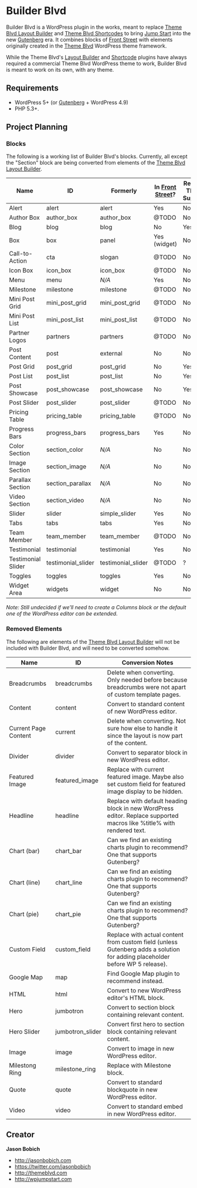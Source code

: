 # Builder Blvd

Builder Blvd is a WordPress plugin in the works, meant to replace [Theme Blvd Layout Builder](https://wordpress.org/plugins/theme-blvd-layout-builder/) and [Theme Blvd Shortcodes](https://wordpress.org/plugins/theme-blvd-shortcodes) to bring [Jump Start](https://wpjumpstart.com) into the new [Gutenberg](https://wordpress.org/plugins/gutenberg/) era. It combines blocks of [Front Street](https://github.com/themeblvd/frontstreet) with elements originally created in the [Theme Blvd](https://themeblvd.com) WordPress theme framework.

While the Theme Blvd's [Layout Builder](https://wordpress.org/plugins/theme-blvd-layout-builder) and [Shortcode](https://wordpress.org/plugins/theme-blvd-shortcodes) plugins have always required a commercial Theme Blvd WordPress theme to work, Builder Blvd is meant to work on its own, with any theme.

## Requirements

* WordPress 5+ (or [Gutenberg](https://wordpress.org/plugins/gutenberg/) + WordPress 4.9)
* PHP 5.3+.

## Project Planning

### Blocks

The following is a working list of Builder Blvd's blocks. Currently, all except the "Section" block are being converted from elements of the [Theme Blvd Layout Builder](https://wordpress.org/plugins/theme-blvd-layout-builder/).

| Name | ID | Formerly | In [Front Street](https://github.com/themeblvd/frontstreet)? | Requires Theme Support? |
| -- | -- | -- | -- | -- |
| Alert | alert | alert | Yes | No |
| Author Box | author_box | author_box | @TODO | No |
| Blog | blog | blog | No | Yes |
| Box | box | panel | Yes (widget) | No |
| Call-to-Action | cta | slogan | @TODO | No |
| Icon Box | icon_box | icon_box | @TODO | No |
| Menu | menu | *N/A* | Yes | No |
| Milestone | milestone | milestone | @TODO | No |
| Mini Post Grid | mini_post_grid | mini_post_grid | @TODO | No |
| Mini Post List | mini_post_list | mini_post_list | @TODO | No |
| Partner Logos | partners | partners | @TODO | No |
| Post Content | post | external | No | No |
| Post Grid | post_grid | post_grid | No | Yes |
| Post List | post_list | post_list | No | Yes |
| Post Showcase | post_showcase | post_showcase | No | Yes |
| Post Slider | post_slider | post_slider | @TODO | No |
| Pricing Table | pricing_table | pricing_table | @TODO | No |
| Progress Bars | progress_bars | progress_bars | Yes | No |
| Color Section | section_color | *N/A* | No | No |
| Image Section | section_image | *N/A* | No | No |
| Parallax Section | section_parallax | *N/A* | No | No |
| Video Section | section_video | *N/A* | No | No |
| Slider | slider | simple_slider | Yes | No |
| Tabs | tabs | tabs | Yes | No |
| Team Member | team_member | team_member | @TODO | No |
| Testimonial | testimonial | testimonial | Yes | No |
| Testimonial Slider | testimonial_slider | testimonial_slider | @TODO | ? |
| Toggles | toggles | toggles | Yes | No |
| Widget Area | widgets | widget | No | No |

*Note: Still undecided if we'll need to create a Columns block or the default one of the WordPress editor can be extended.*

### Removed Elements

The following are elements of the [Theme Blvd Layout Builder](https://wordpress.org/plugins/theme-blvd-layout-builder/) will not be included with Builder Blvd, and will need to be converted somehow.

| Name | ID | Conversion Notes |
| ---- | -- | ---------------- |
| Breadcrumbs | breadcrumbs | Delete when converting. Only needed before because breadcrumbs were not apart of custom template pages. |
| Content | content | Convert to standard content of new WordPress editor. |
| Current Page Content | current | Delete when converting. Not sure how else to handle it since the layout is now part of the content. |
| Divider | divider | Convert to separator block in new WordPress editor. |
| Featured Image | featured_image | Replace with current featured image. Maybe also set custom field for featured image display to be hidden. |
| Headline | headline | Replace with default heading block in new WordPress editor. Replace supported macros like %title% with rendered text. |
| Chart (bar) | chart_bar | Can we find an existing charts plugin to recommend? One that supports Gutenberg? |
| Chart (line) | chart_line | Can we find an existing charts plugin to recommend? One that supports Gutenberg? |
| Chart (pie) | chart_pie | Can we find an existing charts plugin to recommend? One that supports Gutenberg? |
| Custom Field | custom_field | Replace with actual content from custom field (unless Gutenberg adds a solution for adding placeholder before WP 5 release). |
| Google Map | map | Find Google Map plugin to recommend instead. |
| HTML | html | Convert to new WordPress editor's HTML block. |
| Hero | jumbotron | Convert to section block containing relevant content. |
| Hero Slider | jumbotron_slider | Convert first hero to section block containing relevant content. |
| Image | image | Convert to image in new WordPress editor. |
| Milestong Ring | milestone_ring | Replace with Milestone block. |
| Quote | quote | Convert to standard blockquote in new WordPress editor. |
| Video | video | Convert to standard embed in new WordPress editor. |

## Creator

**Jason Bobich**

* <http://jasonbobich.com>
* <https://twitter.com/jasonbobich>
* <http://themeblvd.com>
* <http://wpjumpstart.com>
